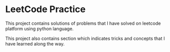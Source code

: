 # LeetCode Practice

This project contains solutions of problems that I have solved on leetcode platform using python language.

This project also contains section which indicates tricks and concepts that I have learned along the way.
